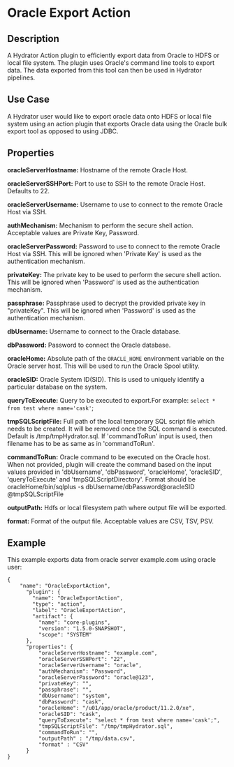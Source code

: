 # Oracle Export Action


Description
-----------
A Hydrator Action plugin to efficiently export data from Oracle to HDFS or local file system. The plugin uses
Oracle's command line tools to export data. The data exported from this tool can then be used in Hydrator pipelines.


Use Case
--------
A Hydrator user would like to export oracle data onto HDFS or local file system using an action plugin
that exports Oracle data using the Oracle bulk export tool as opposed to using JDBC.


Properties
----------

**oracleServerHostname:** Hostname of the remote Oracle Host.

**oracleServerSSHPort:** Port to use to SSH to the remote Oracle Host. Defaults to 22.

**oracleServerUsername:** Username to use to connect to the remote Oracle Host via SSH.

**authMechanism:** Mechanism to perform the secure shell action. Acceptable values are Private Key, Password.

**oracleServerPassword:** Password to use to connect to the remote Oracle Host via SSH. This will be ignored
when 'Private Key' is used as the authentication mechanism.

**privateKey:** The private key to be used to perform the secure shell action. This will be ignored
when 'Password' is used as the authentication mechanism.

**passphrase:** Passphrase used to decrypt the provided private key in "privateKey". This will be ignored
when 'Password' is used as the authentication mechanism.

**dbUsername:** Username to connect to the Oracle database.

**dbPassword:** Password to connect the Oracle database.

**oracleHome:** Absolute path of the ``ORACLE_HOME`` environment variable on the Oracle server host.
This will be used to run the Oracle Spool utility.

**oracleSID:** Oracle System ID(SID). This is used to uniquely identify a particular database on the system.

**queryToExecute:** Query to be executed to export.For example: ``select * from test where name='cask'``;

**tmpSQLScriptFile:** Full path of the local temporary SQL script file which needs to be created.
It will be removed once the SQL command is executed.  Default is /tmp/tmpHydrator.sql. If 'commandToRun' input is used,
then filename has to be as same as in 'commandToRun'.

**commandToRun:** Oracle command to be executed on the Oracle host. When not provided, plugin will create
the command based on the input values provided in 'dbUsername', 'dbPassword', 'oracleHome', 'oracleSID',
'queryToExecute' and 'tmpSQLScriptDirectory'.
Format should be oracleHome/bin/sqlplus -s dbUsername/dbPassword@oracleSID @tmpSQLScriptFile

**outputPath:** Hdfs or local filesystem path where output file will be exported.

**format:** Format of the output file. Acceptable values are CSV, TSV, PSV.


Example
-------
This example exports data from oracle server example.com using oracle user:

    {
        "name": "OracleExportAction",
          "plugin": {
            "name": "OracleExportAction",
            "type": "action",
            "label": "OracleExportAction",
            "artifact": {
              "name": "core-plugins",
              "version": "1.5.0-SNAPSHOT",
              "scope": "SYSTEM"
          },
          "properties": {
              "oracleServerHostname": "example.com",
              "oracleServerSSHPort": "22",
              "oracleServerUsername": "oracle",
              "authMechanism": "Password",
              "oracleServerPassword": "oracle@123",
              "privateKey": "",
              "passphrase": "",
              "dbUsername": "system",
              "dbPassword": "cask",
              "oracleHome": "/u01/app/oracle/product/11.2.0/xe",
              "oracleSID": "cask",
              "queryToExecute": "select * from test where name='cask';",
              "tmpSQLScriptFile": "/tmp/tmpHydrator.sql",
              "commandToRun": "",
              "outputPath" : "/tmp/data.csv",
              "format" : "CSV"
          }
    }
